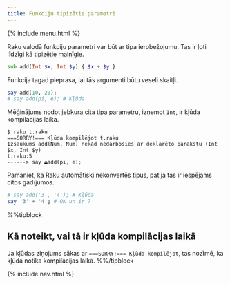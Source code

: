 ```yaml
---
title: Funkciju tipizētie parametri
---
```


{% include menu.html %}

Raku valodā funkciju parametri var būt ar tipa ierobežojumu. Tas ir ļoti līdzīgi kā [tipizētie mainīgie](/lv/essentials/typed-variables/type-constraints/).

```raku
sub add(Int $x, Int $y) { $x + $y }
```

Funkcija tagad pieprasa, lai tās argumenti būtu veseli skaitļi.

```raku
say add(10, 20);
# say add(pi, e); # Kļūda
```

Mēģinājums nodot jebkura cita tipa parametru, izņemot `Int`, ir kļūda kompilācijas laikā.

```
$ raku t.raku
===SORRY!=== Kļūda kompilējot t.raku
Izsaukums add(Num, Num) nekad nedarbosies ar deklarēto parakstu (Int $x, Int $y)
t.raku:5
------> say ⏏add(pi, e);
```

Pamaniet, ka Raku automātiski nekonvertēs tipus, pat ja tas ir iespējams citos gadījumos.

```raku
# say add('3', '4'); # Kļūda
say '3' + '4'; # OK un ir 7
```

%%tipblock
## Kā noteikt, vai tā ir kļūda kompilācijas laikā
Ja kļūdas ziņojums sākas ar `===SORRY!=== Kļūda kompilējot`, tas nozīmē, ka kļūda notika kompilācijas laikā.
%%/tipblock

{% include nav.html %}